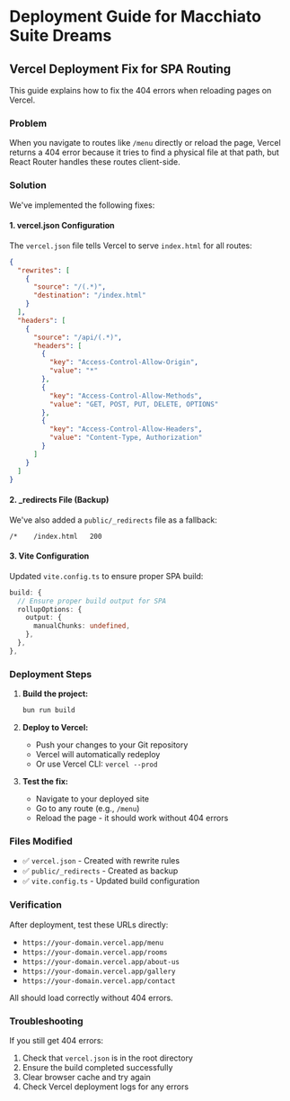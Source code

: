 # Deployment Guide for Macchiato Suite Dreams

## Vercel Deployment Fix for SPA Routing

This guide explains how to fix the 404 errors when reloading pages on Vercel.

### Problem
When you navigate to routes like `/menu` directly or reload the page, Vercel returns a 404 error because it tries to find a physical file at that path, but React Router handles these routes client-side.

### Solution
We've implemented the following fixes:

#### 1. vercel.json Configuration
The `vercel.json` file tells Vercel to serve `index.html` for all routes:

```json
{
  "rewrites": [
    {
      "source": "/(.*)",
      "destination": "/index.html"
    }
  ],
  "headers": [
    {
      "source": "/api/(.*)",
      "headers": [
        {
          "key": "Access-Control-Allow-Origin",
          "value": "*"
        },
        {
          "key": "Access-Control-Allow-Methods",
          "value": "GET, POST, PUT, DELETE, OPTIONS"
        },
        {
          "key": "Access-Control-Allow-Headers",
          "value": "Content-Type, Authorization"
        }
      ]
    }
  ]
}
```

#### 2. _redirects File (Backup)
We've also added a `public/_redirects` file as a fallback:

```
/*    /index.html   200
```

#### 3. Vite Configuration
Updated `vite.config.ts` to ensure proper SPA build:

```typescript
build: {
  // Ensure proper build output for SPA
  rollupOptions: {
    output: {
      manualChunks: undefined,
    },
  },
},
```

### Deployment Steps

1. **Build the project:**
   ```bash
   bun run build
   ```

2. **Deploy to Vercel:**
   - Push your changes to your Git repository
   - Vercel will automatically redeploy
   - Or use Vercel CLI: `vercel --prod`

3. **Test the fix:**
   - Navigate to your deployed site
   - Go to any route (e.g., `/menu`)
   - Reload the page - it should work without 404 errors

### Files Modified
- ✅ `vercel.json` - Created with rewrite rules
- ✅ `public/_redirects` - Created as backup
- ✅ `vite.config.ts` - Updated build configuration

### Verification
After deployment, test these URLs directly:
- `https://your-domain.vercel.app/menu`
- `https://your-domain.vercel.app/rooms`
- `https://your-domain.vercel.app/about-us`
- `https://your-domain.vercel.app/gallery`
- `https://your-domain.vercel.app/contact`

All should load correctly without 404 errors.

### Troubleshooting
If you still get 404 errors:
1. Check that `vercel.json` is in the root directory
2. Ensure the build completed successfully
3. Clear browser cache and try again
4. Check Vercel deployment logs for any errors
